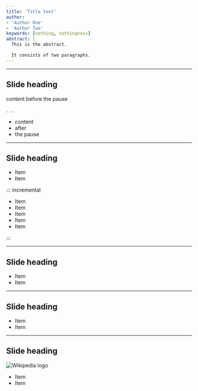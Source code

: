 ```yaml
---
title: 'Title text'
author:
- 'Author One'
- 'Author Two'
keywords: [nothing, nothingness]
abstract: |
  This is the abstract.

  It consists of two paragraphs.
---
```


------------------

## Slide heading

content before the pause

. . .

- content
- after
- the pause

------------------

## Slide heading

- Item
- Item

::: incremental

- Item
- Item
- Item
- Item
- Item

:::

------------------

## Slide heading

- Item
- Item

------------------

## Slide heading

- Item
- Item

------------------

## Slide heading

![Wikipedia logo](https://upload.wikimedia.org/wikipedia/en/8/80/Wikipedia-logo-v2.svg)

- Item
- Item
